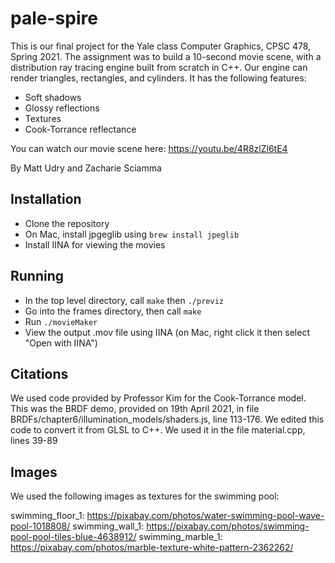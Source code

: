 # pale-spire

This is our final project for the Yale class Computer Graphics, CPSC 478, Spring 2021. The assignment was to build a 10-second movie scene, with a distribution ray tracing engine built from scratch in C++. Our engine can render triangles, rectangles, and cylinders. It has the following features:

* Soft shadows
* Glossy reflections
* Textures
* Cook-Torrance reflectance

You can watch our movie scene here: https://youtu.be/4R8zlZl6tE4

By Matt Udry and Zacharie Sciamma

## Installation

* Clone the repository
* On Mac, install jpgeglib using `brew install jpeglib`
* Install IINA for viewing the movies

## Running

* In the top level directory, call `make` then `./previz`
* Go into the frames directory, then call `make`
* Run `./movieMaker`
* View the output .mov file using IINA (on Mac, right click it then select "Open with IINA")

## Citations

We used code provided by Professor Kim for the Cook-Torrance model. This was the BRDF demo, provided on 19th April 2021, in file BRDFs/chapter6/illumination_models/shaders.js, line 113-176. We edited this code to convert it from GLSL to C++. We used it in the file material.cpp, lines 39-89

## Images

We used the following images as textures for the swimming pool:

swimming_floor_1: https://pixabay.com/photos/water-swimming-pool-wave-pool-1018808/
swimming_wall_1: https://pixabay.com/photos/swimming-pool-pool-tiles-blue-4638912/
swimming_marble_1: https://pixabay.com/photos/marble-texture-white-pattern-2362262/

